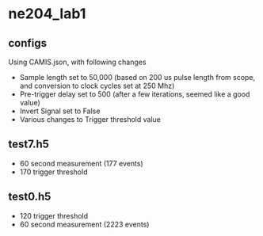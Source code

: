 # ne204_lab1

## configs
Using CAMIS.json, with following changes
* Sample length set to 50,000 (based on 200 us pulse length from scope, and conversion to clock cycles set at 250 Mhz)
* Pre-trigger delay set to 500 (after a few iterations, seemed like a good value)
* Invert Signal set to False
* Various changes to Trigger threshold value


## test7.h5
* 60 second measurement (177 events)
* 170 trigger threshold


## test0.h5
* 120 trigger threshold
* 60 second measurement (2223 events)

